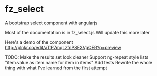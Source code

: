 # fz_select
A bootstrap select component with angularjs

Most of the documentation is in fz_select.js Will update this more later

Here's a demo of the component
http://plnkr.co/edit/aTtP7mqLzfnPSEXVgOER?p=preview


TODO:
Make the results set look cleaner
Support ng-repeat style lists "item.value as item.name for item in items"
Add tests
Rewrite the whole thing with what I've learned from the first attempt
